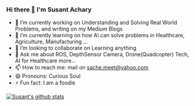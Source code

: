 ### Hi there 👋 I'm Susant Achary

- 🔭 I’m currently working on Understanding and Solving Real World Problems, and writing on my Medium Blogs 
- 🌱 I’m currently learning on how AI can solve problems in Healthcare, Agriculture, Manufacturing ... 
- 👯 I’m looking to collaborate on Learning anything
- 💬 Ask me about ROS, DepthSensor Camera, Drone(Quadcopter) Tech, AI for Healthcare more...
- 📫 How to reach me: mail on sache.meet@yahoo.com
- 😄 Pronouns: Curious Soul
- ⚡ Fun fact: I am a foodie


[![Susant's github stats](https://github-readme-stats.vercel.app/api?username=ssusantachary&count_private=true&include_all_commits=true&theme=radical)](https://google.com)

[website]: https://medium.com/@acharysusant
[linkedin]: https://www.linkedin.com/in/s-susant-achary-4793a847/


